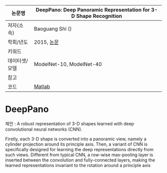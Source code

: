 

|논문명 | DeepPano: Deep Panoramic Representation for 3-D Shape Recognition |
| --- | --- |
| 저자\(소속\) | Baoguang Shi \(\) |
| 학회/년도 | 2015, [논문](http://ieeexplore.ieee.org/document/7273863/) |
| 키워드 |  |
| 데이터셋/모델 | ModelNet-10, ModelNet-40 |
| 참고 |  |
| 코드 |[Matlab](https://github.com/bgshih/deeppano) |

# DeepPano

제안 : A robust representation of 3-D shapes learned with deep convolutional
neural networks (CNN). 

Firstly, each 3-D shape is converted into a
panoramic view, namely a cylinder projection around its principle
axis. Then, a variant of CNN is specifically designed for learning
the deep representations directly from such views. Different from
typical CNN, a row-wise max-pooling layer is inserted between
the convolution and fully-connected layers, making the learned
representations invariant to the rotation around a principle axis

## 
<!--stackedit_data:
eyJoaXN0b3J5IjpbLTU4NzM5MTY2OF19
-->
